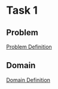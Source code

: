 # Task 1

## Problem
[Problem Definition](./automated-planning-problem.pddl)

## Domain
[Domain Definition](./automated-planning-domain.pddl)